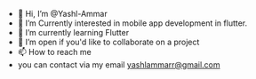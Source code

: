 - 👋 Hi, I’m @Yashl-Ammar
- 👀 I’m Currently interested in mobile app development in flutter.
- 🌱 I’m currently learning Flutter
- 💞️ I’m open if you'd like to collaborate on a project
- 📫 How to reach me
- you can contact via my email yashlammarr@gmail.com

<!---
Yashl-Ammar/Yashl-Ammar is a ✨ special ✨ repository because its `README.md` (this file) appears on your GitHub profile.
You can click the Preview link to take a look at your changes.
--->
